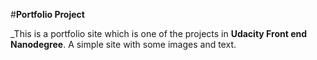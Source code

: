 #**Portfolio Project**


_This is a portfolio site which is one of the projects in **Udacity Front end 
Nanodegree**. A simple site with some images and text.
